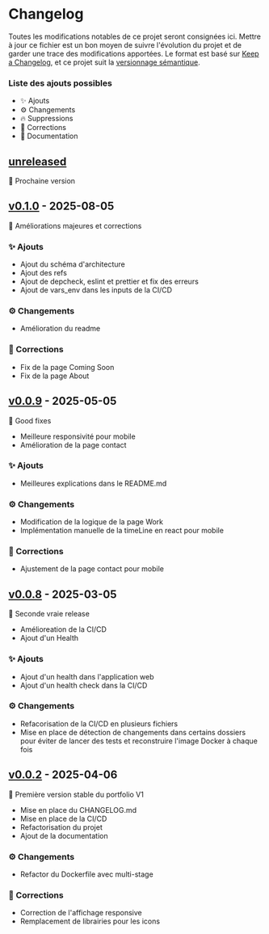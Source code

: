 # Changelog

Toutes les modifications notables de ce projet seront consignées ici.
Mettre à jour ce fichier est un bon moyen de suivre l'évolution du projet et de garder une trace des modifications apportées.
Le format est basé sur [Keep a Changelog](https://keepachangelog.com/en/1.0.0/), et ce projet suit la [versionnage sémantique](https://semver.org/spec/v2.0.0.html).

### Liste des ajouts possibles
- ✨ Ajouts
- ⚙️ Changements
- 🔥 Suppressions
- 🐛 Corrections
- 📝 Documentation

## [unreleased]
🎉 Prochaine version

## [v0.1.0] - 2025-08-05
🎉 Améliorations majeures et corrections

### ✨ Ajouts
- Ajout du schéma d'architecture
- Ajout des refs
- Ajout de depcheck, eslint et prettier et fix des erreurs
- Ajout de vars_env dans les inputs de la CI/CD

### ⚙️ Changements
- Amélioration du readme

### 🐛 Corrections
- Fix de la page Coming Soon
- Fix de la page About


## [v0.0.9] - 2025-05-05
🎉 Good fixes

- Meilleure responsivité pour mobile
- Amélioration de la page contact

### ✨ Ajouts
- Meilleures explications dans le README.md

### ⚙️ Changements
- Modification de la logique de la page Work
- Implémentation manuelle de la timeLine en react pour mobile

### 🐛 Corrections
- Ajustement de la page contact pour mobile

## [v0.0.8] - 2025-03-05
🎉 Seconde vraie release

- Amélioreation de la CI/CD
- Ajout d'un Health

### ✨ Ajouts
- Ajout d'un health dans l'application web
- Ajout d'un health check dans la CI/CD

### ⚙️ Changements
- Refacorisation de la CI/CD en plusieurs fichiers
- Mise en place de détection de changements dans certains dossiers pour éviter de lancer des tests et reconstruire l'image Docker à chaque fois

## [v0.0.2] - 2025-04-06
🎉 Première version stable du portfolio V1

- Mise en place du CHANGELOG.md
- Mise en place de la CI/CD
- Refactorisation du projet
- Ajout de la documentation

### ⚙️ Changements
- Refactor du Dockerfile avec multi-stage

### 🐛 Corrections
- Correction de l'affichage responsive
- Remplacement de librairies pour les icons

[unreleased]: https://gitlab.com/web6464113/portfolio_v1/-/commits/main
[v0.1.0]: https://gitlab.com/web6464113/portfolio_v1/-/commits/v0.1.0
[v0.0.9]: https://gitlab.com/web6464113/portfolio_v1/-/commits/v0.0.9
[v0.0.8]: https://gitlab.com/web6464113/portfolio_v1/-/commits/v0.0.8
[v0.0.2]: https://gitlab.com/web6464113/portfolio_v1/-/commits/v0.0.2


